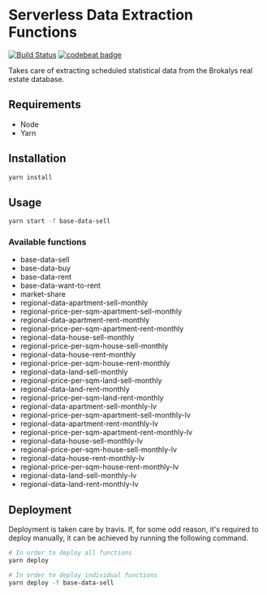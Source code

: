 # Serverless Data Extraction Functions

[![Build Status](https://travis-ci.org/brokalys/sls-data-extraction.svg?branch=master)](https://travis-ci.org/brokalys/sls-data-extraction)
[![codebeat badge](https://codebeat.co/badges/d08012a9-e6bb-4b70-8113-37f4a31b6f6d)](https://codebeat.co/projects/github-com-brokalys-sls-data-extraction-master)

Takes care of extracting scheduled statistical data from the Brokalys real estate database.

## Requirements
- Node
- Yarn

## Installation
```sh
yarn install
```

## Usage
```sh
yarn start -f base-data-sell
```

### Available functions
- base-data-sell
- base-data-buy
- base-data-rent
- base-data-want-to-rent
- market-share
- regional-data-apartment-sell-monthly
- regional-price-per-sqm-apartment-sell-monthly
- regional-data-apartment-rent-monthly
- regional-price-per-sqm-apartment-rent-monthly
- regional-data-house-sell-monthly
- regional-price-per-sqm-house-sell-monthly
- regional-data-house-rent-monthly
- regional-price-per-sqm-house-rent-monthly
- regional-data-land-sell-monthly
- regional-price-per-sqm-land-sell-monthly
- regional-data-land-rent-monthly
- regional-price-per-sqm-land-rent-monthly
- regional-data-apartment-sell-monthly-lv
- regional-price-per-sqm-apartment-sell-monthly-lv
- regional-data-apartment-rent-monthly-lv
- regional-price-per-sqm-apartment-rent-monthly-lv
- regional-data-house-sell-monthly-lv
- regional-price-per-sqm-house-sell-monthly-lv
- regional-data-house-rent-monthly-lv
- regional-price-per-sqm-house-rent-monthly-lv
- regional-data-land-sell-monthly-lv
- regional-data-land-rent-monthly-lv

## Deployment
Deployment is taken care by travis. If, for some odd reason, it's required to deploy manually, it can be achieved by running the following command.

```sh
# In order to deploy all functions
yarn deploy

# In order to deploy individual functions
yarn deploy -f base-data-sell
```
